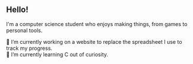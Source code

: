 ## Hello!
I'm a computer science student who enjoys making things, from games to personal tools.

🔭 I’m currently working on a website to replace the spreadsheet I use to track my progress.  
🌱 I’m currently learning C out of curiosity.

<!--
**Turnlings/Turnlings** is a ✨ _special_ ✨ repository because its `README.md` (this file) appears on your GitHub profile.

Here are some ideas to get you started:

- 🔭 I’m currently working on ...
- 🌱 I’m currently learning ...
- 👯 I’m looking to collaborate on ...
- 🤔 I’m looking for help with ...
- 💬 Ask me about ...
- 📫 How to reach me: ...
- 😄 Pronouns: ...
- ⚡ Fun fact: ...
-->
